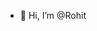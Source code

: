 - 👋 Hi, I’m @Rohit


<!---
RohitSpense/RohitSpense is a ✨ special ✨ repository because its `README.md` (this file) appears on your GitHub profile.
You can click the Preview link to take a look at your changes.
--->
